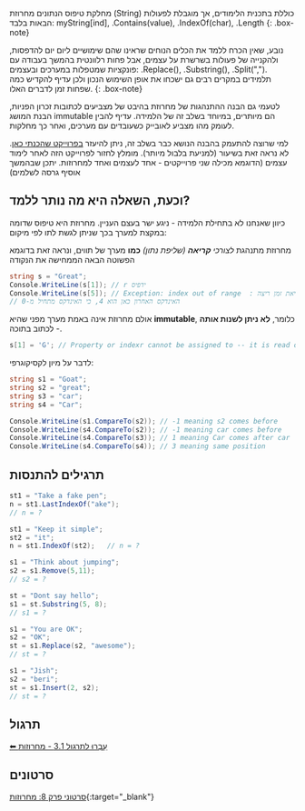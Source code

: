 


מחלקת טיפוס הנתונים מחרוזת (String) כוללת בתכנית הלימודים, אך מוגבלת לפעולות הבאות בלבד: myString[ind], .Contains(value), .IndexOf(char), .Length
{: .box-note}

נובע, שאין הכרח ללמד את הכלים הנוחים שראינו שהם שימושיים ליום יום להדפסות, ולהקנייה של פעולות בשרשרת על עצמים, אבל פחות רלוונטית בהמשך בעבודה עם פונקציות שמטפלות במערכים ובעצמים: .Replace(), .Substring(), .Split(","). תלמידים במקרים רבים גם ישכחו את אופן השימוש הנכון ולכן עדיף להקדיש כמה שפחות זמן לדברים האלו. 
{: .box-note}

לטעמי גם הבנה ההתנהגות של מחרוזת בהיבט של מצביעים לכתובות זכרון הפניות, הבנת המושג immutable הם מיותרים, במיוחד בשלב זה של הלמידה. עדיף להבין לעומק מהו מצביע לאובייק כשעובדים עם מערכים, ואחר כך מחלקות.

למי שרוצה להתעמק בהבנה הנושא כבר בשלב זה, ניתן להיעזר [בפרוייקט שהכנתי כאן](https://github.com/3strategy/ConsApp4ObjectAddresses). לא נראה זאת בשיעור (למניעת בלבול מיותר). מומלץ לחזור לפרוייקט הזה לאחר לימוד עצמים (הדוגמא מכילה שני פרוייקטים - אחד לעצמים ואחד למחרוזות. יתכן שבהמשך אוסיף גרסה לשלמים)

## וכעת, השאלה היא מה נותר ללמד? 
כיוון שאנחנו לא בתחילת הלמידה - ניגע ישר בעצם העניין. מחרוזת היא טיפוס שדומה במקצת למערך בכך שניתן לגשת לתו לפי מיקום:

מחרוזת מתנהגת *לצורכי **קריאה** (שליפת נתון)* **כמו** מערך של תווים, ונראה זאת בדוגמא הפשוטה הבאה הממחישה את הנקודה
```csharp
string s = "Great";
Console.WriteLine(s[1]); // r ידפיס 
Console.WriteLine(s[5]); // Exception: index out of range  : שגיאת זמן ריצה
// האינדקס האחרון כאן הוא 4, כי האינדקס מתחיל מ-0

```

אולם מחרוזת אינה באמת מערך מפני שהיא **immutable**, כלומר, **לא ניתן לשנות אותה** - לכתוב בתוכה.

```csharp
s[1] = 'G'; // Property or indexr cannot be assigned to -- it is read only 

```


לדבר על מיון לקסיקוגרפי:

```csharp
string s1 = "Goat";
string s2 = "great";
string s3 = "car";
string s4 = "Car";

Console.WriteLine(s1.CompareTo(s2)); // -1 meaning s2 comes before
Console.WriteLine(s4.CompareTo(s2)); // -1 meaning car comes before
Console.WriteLine(s4.CompareTo(s3)); // 1 meaning Car comes after car
Console.WriteLine(s4.CompareTo(s4)); // 3 meaning same position
```

## תרגילים להתנסות


```csharp
st1 = "Take a fake pen";
n = st1.LastIndexOf("ake");
// n = ?

st1 = "Keep it simple";
st2 = "it";
n = st1.IndexOf(st2);   // n = ?

s1 = "Think about jumping";
s2 = s1.Remove(5,11);
// s2 = ?

st = "Dont say hello";
s1 = st.Substring(5, 8);
// s1 = ?

s1 = "You are OK";
s2 = "OK";
st = s1.Replace(s2, "awesome");
// st = ?

s1 = "Jish";
s2 = "beri";
st = s1.Insert(2, s2);
// st = ?
```


## תרגול

[⬅ עִבְרוּ לתרגול 3.1 - מחרוזות](/cs2/Chapter8Ex8.1)




## סרטונים

[סרטוני פרק 8: מחרוזות](https://www.youtube.com/playlist?list=PLnVUJu2KuoA22PXymfu7FrV3hrYIinEb7){:target="_blank"}
